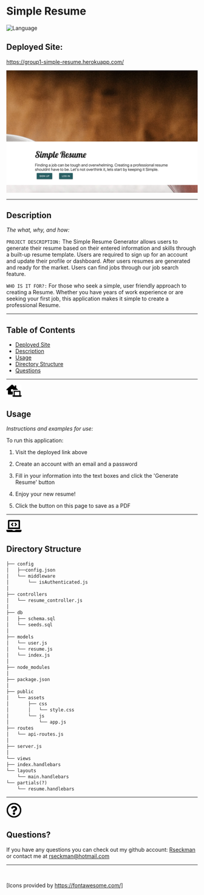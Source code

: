 # Simple Resume
![Language](https://img.shields.io/static/v1?label=JavaScript&message=language&color=brightgreen)

## Deployed Site:
https://group1-simple-resume.herokuapp.com/

![IMAGE](readMeImgs/img.png)

---

## Description

  *The what, why, and how:*

`PROJECT DESCRIPTION:` The Simple Resume Generator allows users to generate their resume based on their entered information and skills through a built-up resume template. Users are required to sign up for an account and update their profile or dashboard. 
After users resumes are generated and ready for the market. Users can find jobs through our job search feature. 


`WHO IS IT FOR?:` For those who seek a simple, user friendly approach to creating a Resume.  Whether you have years of work experience or are seeking your first job, this application makes it simple to create a professional Resume.



  ---


## Table of Contents

  - [Deployed Site](#deployed-site)
  - [Description](#description)
  - [Usage](#usage)
  - [Directory Structure](#directory-structure)
  - [Questions](#questions)
 
 ---

<img src = "readMeImgs/laptop-house-solid.svg" width="40">


## Usage
  *Instructions and examples for use:*

To run this application:
1. Visit the deployed link above

2. Create an account with an email and a password

3. Fill in your information into the text boxes and click the 'Generate Resume' button

4. Enjoy your new resume!
5. Click the button on this page to save as a PDF
---

<img src = "readMeImgs/laptop-code-solid.svg" width="40">


## Directory Structure
```
├── config
│   ├──config.json
│   └── middleware
│       └── isAuthenticated.js
│ 
├── controllers
│   └── resume_controller.js
│
├── db
│   ├── schema.sql
│   └── seeds.sql
│
├── models
│   └── user.js
│   └── resume.js
│   └── index.js
│ 
├── node_modules
│ 
├── package.json
│
├── public
│   └── assets
│       ├── css
│       │   └── style.css
│       └── js
│           └── app.js
├── routes
│   └── api-routes.js 
│
├── server.js
│
└── views
├── index.handlebars
└── layouts
    └── main.handlebars
└── partials(?)
    └── resume.handlebars

```

---

<img src = "readMeImgs/question-circle-regular.svg" width="40">

## Questions?

  If you have any questions you can check out my github account: [Rseckman](https://github.com/Rseckman)
  or contact me at rseckman@hotmail.com

---
  <br>

  [Icons provided by https://fontawesome.com/]
